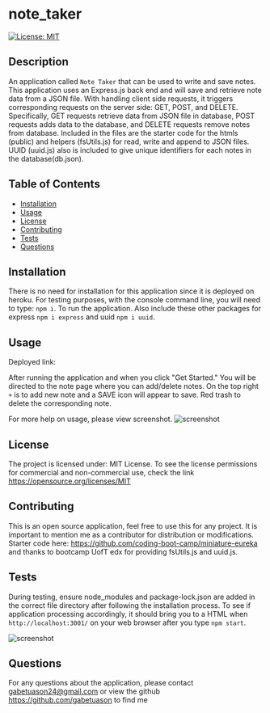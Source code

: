# note_taker

[![License: MIT](https://img.shields.io/badge/License-MIT-yellow.svg)](https://opensource.org/licenses/MIT)

## Description

An application called `Note Taker` that can be used to write and save notes. This application uses an Express.js back end and will save and retrieve note data from a JSON file. With handling client side requests, it triggers corresponding requests on the server side: GET, POST, and DELETE. Specifically, GET requests retrieve data from JSON file in database, POST requests adds data to the database, and DELETE requests remove notes from database. Included in the files are the starter code for the htmls (public) and helpers (fsUtils.js) for read, write and append to JSON files. UUID (uuid.js) also is included to give unique identifiers for each notes in the database(db.json).

## Table of Contents

- [Installation](#installation)
- [Usage](#usage)
- [License](#license)
- [Contributing](#contributing)
- [Tests](#tests)
- [Questions](#questions)

## Installation

There is no need for installation for this application since it is deployed on heroku. For testing purposes, with the console command line, you will need to type: `npm i`. To run the application. Also include these other packages for express `npm i express` and uuid `npm i uuid`. 

## Usage

Deployed link:

After running the application and when you click "Get Started." You will be directed to the note page where you can add/delete notes. On the top right `+` is to add new note and a SAVE icon will appear to save. Red trash to delete the corresponding note.


For more help on usage, please view screenshot.
![screenshot]()

## License

The project is licensed under: MIT License. To see the license permissions for commercial and non-commercial use, check the link https://opensource.org/licenses/MIT

## Contributing

This is an open source application, feel free to use this for any project. It is important to mention me as a contributor for distribution or modifications. Starter code here: https://github.com/coding-boot-camp/miniature-eureka and thanks to bootcamp UofT edx for providing fsUtils.js and uuid.js.
  
## Tests

During testing, ensure node_modules and package-lock.json are added in the correct file directory after following the installation process. To see if application processing accordingly, it should bring you to a HTML when `http://localhost:3001/` on your web browser after you type `npm start`. 

![screenshot]()
  
## Questions

For any questions about the application, please contact gabetuason24@gmail.com or view the github https://github.com/gabetuason to find me
